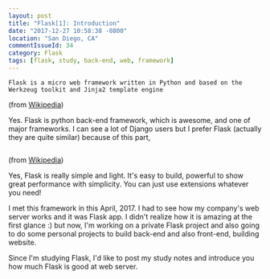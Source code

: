 ```yaml
---
layout: post
title: "Flask[1]: Introduction"
date: "2017-12-27 10:58:38 -0800"
location: "San Diego, CA"
commentIssueId: 34
category: Flask
tags: [flask, study, back-end, web, framework]
---
```

```
Flask is a micro web framework written in Python and based on the Werkzeug toolkit and Jinja2 template engine
```
(from [Wikipedia](https://en.wikipedia.org/wiki/Flask_(web_framework)))

Yes. Flask is python back-end framework, which is awesome, and one of major frameworks. I can see a lot of Django users but I prefer Flask (actually they are quite similar) because of this part,

```Flask is called a micro framework because it does not require particular tools or libraries. It has no database abstraction layer, form validation, or any other components where pre-existing third-party libraries provide common functions. However, Flask supports extensions that can add application features as if they were implemented in Flask itself.
```
(from [Wikipedia](https://en.wikipedia.org/wiki/Flask_(web_framework)))

Yes, Flask is really simple and light. It's easy to build, powerful to show great performance with simplicity. You can just use extensions whatever you need!

I met this framework in this April, 2017. I had to see how my company's web server works and it was Flask app. I didn't realize how it is amazing at the first glance :) but now, I'm working on a private Flask project and also going to do some personal projects to build back-end and also front-end, building website.

Since I'm studying Flask, I'd like to post my study notes and introduce you how much Flask is good at web server.
